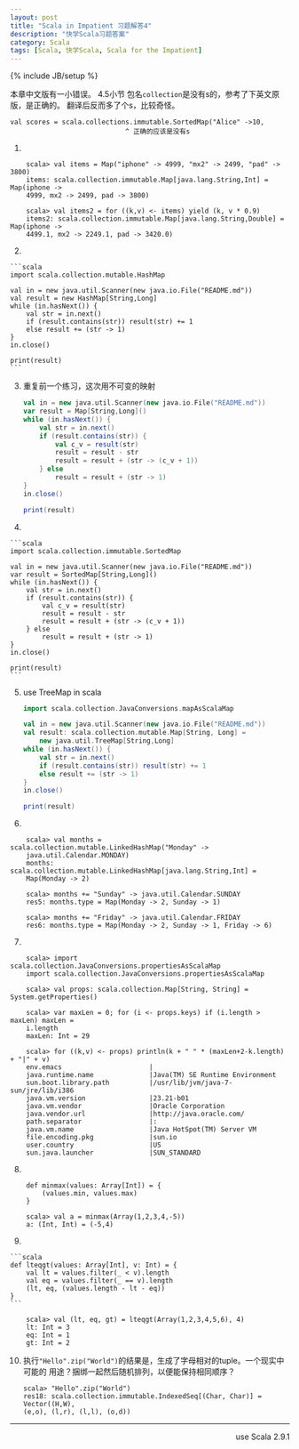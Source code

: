 ```yaml
---
layout: post
title: "Scala in Impatient 习题解答4"
description: "快学Scala习题答案"
category: Scala
tags: [Scala, 快学Scala, Scala for the Impatient]
---
```

{% include JB/setup %}

本章中文版有一小错误。
4.5小节 包名`collection`是没有s的，参考了下英文原版，是正确的。
翻译后反而多了个s，比较奇怪。

    val scores = scala.collections.immutable.SortedMap("Alice" ->10,
                                 ^ 正确的应该是没有s

1. 

        scala> val items = Map("iphone" -> 4999, "mx2" -> 2499, "pad" -> 3800)
        items: scala.collection.immutable.Map[java.lang.String,Int] = Map(iphone ->
        4999, mx2 -> 2499, pad -> 3800)

        scala> val items2 = for ((k,v) <- items) yield (k, v * 0.9)
        items2: scala.collection.immutable.Map[java.lang.String,Double] = Map(iphone ->
        4499.1, mx2 -> 2249.1, pad -> 3420.0)

2. 

    ```scala
    import scala.collection.mutable.HashMap

    val in = new java.util.Scanner(new java.io.File("README.md"))
    val result = new HashMap[String,Long]
    while (in.hasNext()) {
        val str = in.next()
        if (result.contains(str)) result(str) += 1 
        else result += (str -> 1)
    }
    in.close()

    print(result)
    ```

3. 重复前一个练习，这次用不可变的映射

    ```scala
    val in = new java.util.Scanner(new java.io.File("README.md"))
    var result = Map[String,Long]()
    while (in.hasNext()) {
        val str = in.next()
        if (result.contains(str)) {
            val c_v = result(str)
            result = result - str
            result = result + (str -> (c_v + 1))
        } else
            result = result + (str -> 1)
    }
    in.close()

    print(result)
    ```

4. 

    ```scala
    import scala.collection.immutable.SortedMap

    val in = new java.util.Scanner(new java.io.File("README.md"))
    var result = SortedMap[String,Long]()
    while (in.hasNext()) {
        val str = in.next()
        if (result.contains(str)) {
            val c_v = result(str)
            result = result - str
            result = result + (str -> (c_v + 1))
        } else
            result = result + (str -> 1)
    }
    in.close()

    print(result)
    ```

5. use TreeMap in scala

    ```scala
    import scala.collection.JavaConversions.mapAsScalaMap

    val in = new java.util.Scanner(new java.io.File("README.md"))
    val result: scala.collection.mutable.Map[String, Long] = 
        new java.util.TreeMap[String,Long]
    while (in.hasNext()) {
        val str = in.next()
        if (result.contains(str)) result(str) += 1 
        else result += (str -> 1)
    }
    in.close()

    print(result)
    ```

6. 

        scala> val months = scala.collection.mutable.LinkedHashMap("Monday" ->
        java.util.Calendar.MONDAY)
        months: scala.collection.mutable.LinkedHashMap[java.lang.String,Int] =
        Map(Monday -> 2)

        scala> months += "Sunday" -> java.util.Calendar.SUNDAY
        res5: months.type = Map(Monday -> 2, Sunday -> 1)

        scala> months += "Friday" -> java.util.Calendar.FRIDAY
        res6: months.type = Map(Monday -> 2, Sunday -> 1, Friday -> 6)

7. 

        scala> import scala.collection.JavaConversions.propertiesAsScalaMap
        import scala.collection.JavaConversions.propertiesAsScalaMap

        scala> val props: scala.collection.Map[String, String] = System.getProperties()

        scala> var maxLen = 0; for (i <- props.keys) if (i.length > maxLen) maxLen =
        i.length
        maxLen: Int = 29

        scala> for ((k,v) <- props) println(k + " " * (maxLen+2-k.length) + "|" + v)
        env.emacs                      |
        java.runtime.name              |Java(TM) SE Runtime Environment
        sun.boot.library.path          |/usr/lib/jvm/java-7-sun/jre/lib/i386
        java.vm.version                |23.21-b01
        java.vm.vendor                 |Oracle Corporation
        java.vendor.url                |http://java.oracle.com/
        path.separator                 |:
        java.vm.name                   |Java HotSpot(TM) Server VM
        file.encoding.pkg              |sun.io
        user.country                   |US
        sun.java.launcher              |SUN_STANDARD

8. 

        def minmax(values: Array[Int]) = {
            (values.min, values.max)
        }

        scala> val a = minmax(Array(1,2,3,4,-5))
        a: (Int, Int) = (-5,4)

9. 

    ```scala
    def lteqgt(values: Array[Int], v: Int) = {
        val lt = values.filter(_ < v).length
        val eq = values.filter(_ == v).length
        (lt, eq, (values.length - lt - eq))
    }
    ```

        scala> val (lt, eq, gt) = lteqgt(Array(1,2,3,4,5,6), 4)
        lt: Int = 3
        eq: Int = 1
        gt: Int = 2

10. 执行`"Hello".zip("World")`的结果是，生成了字母相对的tuple。一个现实中可能的
用途？捆绑一起然后随机排列，以便能保持相同顺序？

        scala> "Hello".zip("World")
        res18: scala.collection.immutable.IndexedSeq[(Char, Char)] = Vector((H,W),
        (e,o), (l,r), (l,l), (o,d))


----
<div align="right">use Scala 2.9.1</div>

